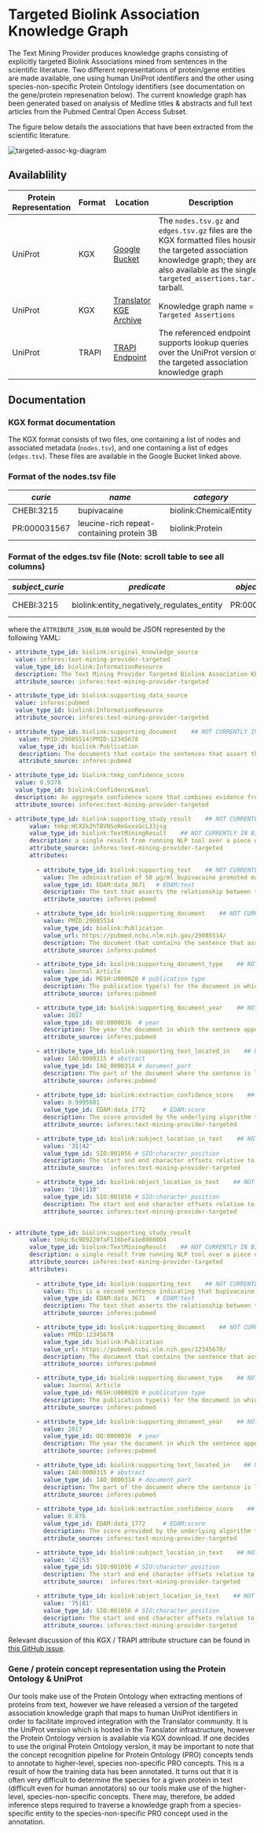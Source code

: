 # Targeted Biolink Association Knowledge Graph

The Text Mining Provider produces knowledge graphs consisting of explicitly targeted Biolink Associations mined from sentences in the scientific literature. Two different representations of protein/gene entities are made available, one using human UniProt identifiers and the other using species-non-specific Protein Ontology identifiers (see documentation on the gene/protein represenation below). The current knowledge graph has been generated based on analysis of Medline titles & abstracts and full text articles from the Pubmed Central Open Access Subset.

The figure below details the associations that have been extracted from the scientific literature. 

![targeted-assoc-kg-diagram](https://user-images.githubusercontent.com/7217210/201738410-a80b1fdd-311a-4ae3-8690-b204268e19f5.png)




## Availablility

Protein Representation | Format | Location | Description
---------------------- | ------ | -------- | -----------
UniProt | KGX | [Google Bucket](https://console.cloud.google.com/storage/browser/translator-text-workflow-dev-public/kgx/UniProt) | The `nodes.tsv.gz` and `edges.tsv.gz` files are the KGX formatted files housing the targeted association knowledge graph; they are also available as the single `targeted_assertions.tar.gz` tarball. 
UniProt | KGX | [Translator KGE Archive](https://archive.translator.ncats.io/) | Knowledge graph name = `Targeted Assertions`
UniProt | TRAPI | [TRAPI Endpoint](https://smart-api.info/ui/978fe380a147a8641caf72320862697b) | The referenced endpoint supports lookup queries over the UniProt version of the targeted association knowledge graph

## Documentation

### KGX format documentation
The KGX format consists of two files, one containing a list of nodes and associated metadata (`nodes.tsv`), and one containing a list of edges (`edges.tsv`). These files are available in the Google Bucket linked above.

### Format of the nodes.tsv file

| *curie* | *name* | *category* |
| -- | ---- | -------- | 
| CHEBI:3215  | bupivacaine  | biolink:ChemicalEntity |
| PR:000031567  | leucine-rich repeat-containing protein 3B | biolink:Protein |


### Format of the edges.tsv file (Note: scroll table to see all columns)
| *subject_curie* | *predicate* | *object_curie* | *id* | *association_type* | *confidence_score* | *supporting_study_result_identifiers* | *supporting_publication_identifiers* | *_attributes* |
| -- | -- | -- | -- | -- | -- | -- | -- | -- |
| CHEBI:3215 | biolink:entity_negatively_regulates_entity | PR:000031567 | hcR2-6QIJratLDFyFxwcSO6UW1M | biolink:ChemicalToGeneAssociation | 0.9378 | tmkp:HCX2k2hTBVNSoReGxxsGcL33jsg\|tmkp:6c9D9220faF116beFa1e80800D4 | PMID:29085514\|PMID:12345678 |  `ATTRIBUTE_JSON_BLOB` |

where the `ATTRIBUTE_JSON_BLOB` would be JSON represented by the following YAML:
```yaml
- attribute_type_id: biolink:original_knowledge_source
  value: infores:text-mining-provider-targeted
  value_type_id: biolink:InformationResource
  description: The Text Mining Provider Targeted Biolink Association KP from NCATS Translator provides text-mined assertions from the biomedical literature.
  attribute_source: infores:text-mining-provider-targeted

- attribute_type_id: biolink:supporting_data_source
  value: infores:pubmed
  value_type_id: biolink:InformationResource
  attribute_source: infores:text-mining-provider-targeted

- attribute_type_id: biolink:supporting_document    ## NOT CURRENTLY IN BIOLINK
   value: PMID:29085514|PMID:12345678
   value_type_id: biolink:Publication
   description: The documents that contain the sentences that assert the Biolink association represented by the parent edge
   attribute_source: infores:pubmed

- attribute_type_id: biolink:tmkp_confidence_score
  value: 0.9378
  value_type_id: biolink:ConfidenceLevel
  description: An aggregate confidence score that combines evidence from all sentences that support the edge
  attribute_source: infores:text-mining-provider-targeted

- attribute_type_id: biolink:supporting_study_result    ## NOT CURRENTLY IN BIOLINK
      value: tmkp:HCX2k2hTBVNSoReGxxsGcL33jsg 
      value_type_id: biolink:TextMiningResult    ## NOT CURRENTLY IN BIOLINK
      description: a single result from running NLP tool over a piece of text     
      attribute_source: infores:text-mining-provider-targeted    
      attributes: 
      
        - attribute_type_id: biolink:supporting_text    ## NOT CURRENTLY IN BIOLINK
          value: The administration of 50 µg/ml bupivacaine promoted maximum breast cancer cell invasion, and suppressed LRRC3B mRNA expression in cells.
          value_type_id: EDAM:data_3671   # EDAM:text
          description: The text that asserts the relationship between the subject and object entity
          attribute_source: infores:pubmed

    	- attribute_type_id: biolink:supporting_document    ## NOT CURRENTLY IN BIOLINK
          value: PMID:29085514
          value_type_id: biolink:Publication
          value_url: https://pubmed.ncbi.nlm.nih.gov/29085514/
          description: The document that contains the sentence that asserts the Biolink association represented by the parent edge
          attribute_source: infores:pubmed

    	- attribute_type_id: biolink:supporting_document_type    ## NOT CURRENTLY IN BIOLINK
          value: Journal Article
          value_type_id: MESH:U000020 # publication type
          description: The publication type(s) for the document in which the sentence appears, as defined by PubMed; pipe-delimited
          attribute_source: infores:pubmed

    	- attribute_type_id: biolink:supporting_document_year    ## NOT CURRENTLY IN BIOLINK
          value: 2017
          value_type_id: UO:0000036  # year
          description: The year the document in which the sentence appears was published
          attribute_source: infores:pubmed

    	- attribute_type_id: biolink:supporting_text_located_in    ## NOT CURRENTLY IN BIOLINK
          value: IAO:0000315 # abstract
          value_type_id: IAO_0000314 # document_part 
          description: The part of the document where the sentence is located, e.g. title, abstract, introduction, conclusion, etc.
          attribute_source: infores:pubmed
 
    	- attribute_type_id: biolink:extraction_confidence_score    ## NOT CURRENTLY IN BIOLINK  
          value: 0.9995681
          value_type_id: EDAM:data_1772     # EDAM:score 
          description: The score provided by the underlying algorithm that asserted this sentence to represent the assertion specified by the parent edge
          attribute_source: infores:text-mining-provider-targeted

    	- attribute_type_id: biolink:subject_location_in_text    ## NOT CURRENTLY IN BIOLINK
          value: '31|42'
          value_type_id: SIO:001056 # SIO:character_position
          description: The start and end character offsets relative to the sentence for the subject of the assertion represented by the parent edge; start and end offsets are pipe-delimited, discontinuous spans are delimited using commas
          attribute_source:  infores:text-mining-provider-targeted

    	- attribute_type_id: biolink:object_location_in_text    ## NOT CURRENTLY IN BIOLINK
          value: '104|110'
          value_type_id: SIO:001056 # SIO:character_position
          description: The start and end character offsets relative to the sentence for the object of the assertion represented by the parent edge; start and end offsets are pipe-delimited, discontinuous spans are delimited using commas
          attribute_source: infores:text-mining-provider-targeted 


- attribute_type_id: biolink:supporting_study_result   
      value: tmkp:6c9D9220faF116beFa1e80800D4
      value_type_id: biolink:TextMiningResult    ## NOT CURRENTLY IN BIOLINK
      description: a single result from running NLP tool over a piece of text     
      attribute_source: infores:text-mining-provider-targeted    
      attributes: 
      
        - attribute_type_id: biolink:supporting_text    ## NOT CURRENTLY IN BIOLINK
          value: This is a second sentence indicating that bupivacaine negatively regulates LRRC3B.
          value_type_id: EDAM:data_3671   # EDAM:text
          description: The text that asserts the relationship between the subject and object entity
          attribute_source: infores:pubmed

    	- attribute_type_id: biolink:supporting_document    ## NOT CURRENTLY IN BIOLINK
          value: PMID:12345678
          value_type_id: biolink:Publication
          value_url: https://pubmed.ncbi.nlm.nih.gov/12345678/
          description: The document that contains the sentence that asserts the Biolink association represented by the parent edge
          attribute_source: infores:pubmed

    	- attribute_type_id: biolink:supporting_document_type    ## NOT CURRENTLY IN BIOLINK
          value: Journal Article
          value_type_id: MESH:U000020 # publication type
          description: The publication type(s) for the document in which the sentence appears, as defined by PubMed; pipe-delimited
          attribute_source: infores:pubmed

    	- attribute_type_id: biolink:supporting_document_year    ## NOT CURRENTLY IN BIOLINK
          value: 2017
          value_type_id: UO:0000036  # year
          description: The year the document in which the sentence appears was published
          attribute_source: infores:pubmed

    	- attribute_type_id: biolink:supporting_text_located_in    ## NOT CURRENTLY IN BIOLINK
          value: IAO:0000315 # abstract
          value_type_id: IAO_0000314 # document_part 
          description: The part of the document where the sentence is located, e.g. title, abstract, introduction, conclusion, etc.
          attribute_source: infores:pubmed
 
    	- attribute_type_id: biolink:extraction_confidence_score    ## NOT CURRENTLY IN BIOLINK  
          value: 0.876
          value_type_id: EDAM:data_1772     # EDAM:score 
          description: The score provided by the underlying algorithm that asserted this sentence to represent the assertion specified by the parent edge
          attribute_source: infores:text-mining-provider-targeted

    	- attribute_type_id: biolink:subject_location_in_text    ## NOT CURRENTLY IN BIOLINK
          value: '42|53'
          value_type_id: SIO:001056 # SIO:character_position
          description: The start and end character offsets relative to the sentence for the subject of the assertion represented by the parent edge; start and end offsets are pipe-delimited, discontinuous spans are delimited using commas
          attribute_source:  infores:text-mining-provider-targeted

    	- attribute_type_id: biolink:object_location_in_text    ## NOT CURRENTLY IN BIOLINK
          value: '75|81'
          value_type_id: SIO:001056 # SIO:character_position
          description: The start and end character offsets relative to the sentence for the object of the assertion represented by the parent edge; start and end offsets are pipe-delimited, discontinuous spans are delimited using commas
          attribute_source: infores:text-mining-provider-targeted 


```




Relevant discussion of this KGX / TRAPI attribute structure can be found in [this GitHub issue](https://github.com/biolink/kgx/issues/174#issuecomment-898612984).


### Gene / protein concept representation using the Protein Ontology & UniProt
Our tools make use of the Protein Ontology when extracting mentions of proteins from text, however we have released a version of the targeted association knowledge graph that maps to human UniProt identifiers in order to facilitate improved integration with the Translator community. It is the UniProt version which is hosted in the Translator infrastructure, however the Protein Ontology version is available via KGX download. If one decides to use the original Protein Ontology version, it may be important to note that the concept recognition pipeline for Protein Ontology (PRO) concepts tends to annotate to higher-level, species non-specific PRO concepts. This is a result of how the training data has been annotated. It turns out that it is often very difficult to determine the species for a given protein in text (difficult even for human annotators) so our tools make use of the higher-level, species-non-specific concepts. There may, therefore, be added inference steps required to traverse a knowledge graph from a species-specific entity to the species-non-specific PRO concept used in the annotation.


